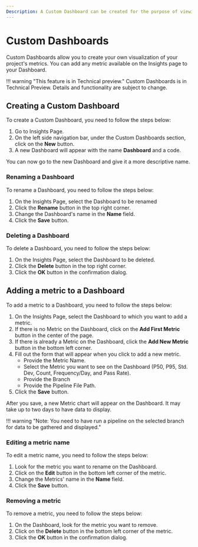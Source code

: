```yaml
---
Description: A Custom Dashboard can be created for the purpose of viewing your project's metrics.
---
```

# Custom Dashboards

Custom Dashboards allow you to create your own visualization of your project's metrics.
You can add any metric available on the Insights page to your Dashboard.

!!! warning "This feature is in Technical preview."
    Custom Dashboards is in Technical Preview. Details and functionality are subject to change.

## Creating a Custom Dashboard

To create a Custom Dashboard, you need to follow the steps below:

1. Go to Insights Page.
2. On the left side navigation bar, under the Custom Dashboards section, click on the **New** button.
3. A new Dashboard will appear with the name **Dashboard** and a code.

You can now go to the new Dashboard and give it a more descriptive name.


### Renaming a Dashboard

To rename a Dashboard, you need to follow the steps below:

1. On the Insights Page, select the Dashboard to be renamed
2. Click the **Rename** button in the top right corner.
3. Change the Dashboard's name in the **Name** field.
4. Click the **Save** button.

### Deleting a Dashboard

To delete a Dashboard, you need to follow the steps below:

1. On the Insights Page, select the Dashboard to be deleted.
2. Click the **Delete** button in the top right corner.
3. Click the **OK** button in the confirmation dialog.

## Adding a metric to a Dashboard

To add a metric to a Dashboard, you need to follow the steps below:

1. On the Insights Page, select the Dashboard to which you want to add a metric.
2. If there is no Metric on the Dashboard, click on the **Add First Metric** button in the center of the page.
3. If there is already a Metric on the Dashboard, click the **Add New Metric** button in the bottom left corner.
4. Fill out the form that will appear when you click to add a new metric.
    - Provide the Metric Name.
    - Select the Metric you want to see on the Dashboard (P50, P95, Std. Dev, Count, Frequency/Day, and Pass Rate).
    - Provide the Branch
    - Provide the Pipeline File Path.
5. Click the **Save** button.

After you save, a new Metric chart will appear on the Dashboard.
It may take up to two days to have data to display.

!!! warning "Note: You need to have run a pipeline on the selected branch for data to be gathered and displayed."

### Editing a metric name

To edit a metric name, you need to follow the steps below:

1. Look for the metric you want to rename on the Dashboard.
2. Click on the **Edit** button in the bottom left corner of the metric.
3. Change the Metrics' name in the **Name** field.
4. Click the **Save** button.

### Removing a metric

To remove a metric, you need to follow the steps below:

1. On the Dashboard, look for the metric you want to remove.
2. Click on the **Delete** button in the bottom left corner of the metric.
3. Click the **OK** button in the confirmation dialog.
